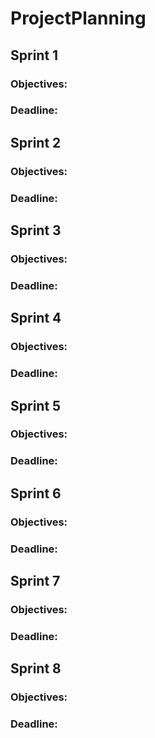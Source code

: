 # ProjectPlanning

## Sprint 1
### Objectives:
### Deadline:


## Sprint 2
### Objectives:
### Deadline:


## Sprint 3
### Objectives:
### Deadline:


## Sprint 4
### Objectives:
### Deadline:


## Sprint 5
### Objectives:
### Deadline:


## Sprint 6
### Objectives:
### Deadline:


## Sprint 7
### Objectives:
### Deadline:


## Sprint 8
### Objectives:
### Deadline:
